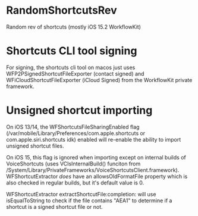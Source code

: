 # RandomShortcutsRev
Random rev of shortcuts (mostly iOS 15.2 WorkflowKit)

# Shortcuts CLI tool signing
For signing, the shortcuts cli tool on macos just uses WFP2PSignedShortcutFileExporter (contact signed) and WFiCloudShortcutFileExporter (iCloud Signed) from the WorkflowKit private framework.

# Unsigned shortcut importing
On iOS 13/14, the WFShortcutsFileSharingEnabled flag (/var/mobile/Library/Preferences/com.apple.shortcuts or com.apple.siri.shortcuts idk) enabled will re-enable the ability to import unsigned shortcut files.

On iOS 15, this flag is ignored when importing except on internal builds of VoiceShortcuts (uses VCIsInternalBuild() funciton from /System/Library/PrivateFrameworks/VoiceShortcutsClient.framework). WFShortcutExtractor *does* have an allowsOldFormatFile property which is also checked in regular builds, but it's default value is 0.

WFShortcutExtractor  extractShortcutFile:completion: will use isEqualToString to check if the file contains "AEA1" to determine if a shortcut is a signed shortcut file or not.
